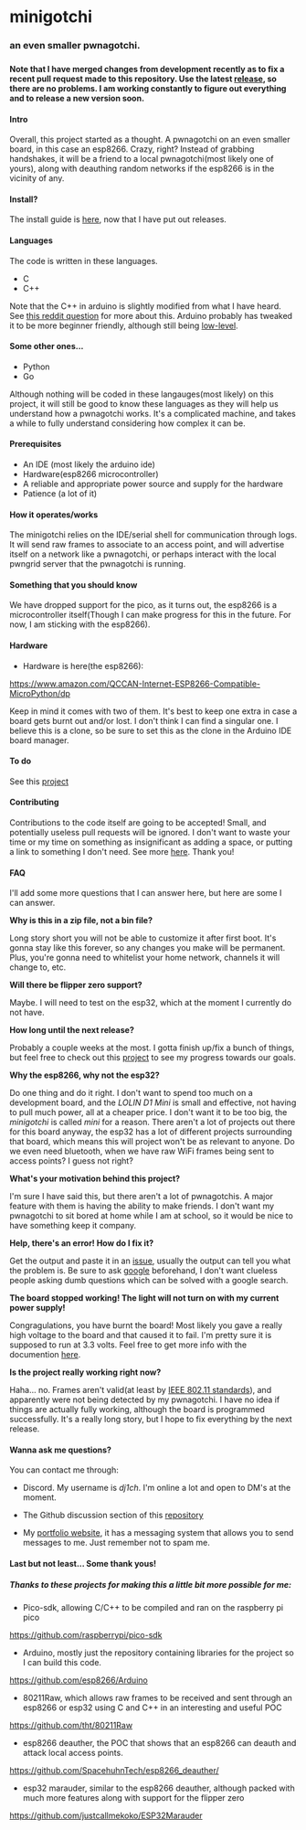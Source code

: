 # minigotchi
###
### an even smaller pwnagotchi.
###
**Note that I have merged changes from development recently as to fix a recent pull request made to this repository. Use the latest [release](https://github.com/Pwnagotchi-Unofficial/minigotchi/releases/tag/v1.1.1), so there are no problems. I am working constantly to figure out everything and to release a new version soon.**
#### Intro
Overall, this project started as a thought. A pwnagotchi on an even smaller board, in this case an esp8266. Crazy, right? Instead of grabbing handshakes, it will be a friend to a local pwnagotchi(most likely one of yours), along with deauthing random networks if the esp8266 is in the vicinity of any.
####
#### Install?
The install guide is [here](INSTALL.md), now that I have put out releases.
####
#### Languages
The code is written in these languages.

- C
- C++

Note that the C++ in arduino is slightly modified from what I have heard. See [this reddit question](https://www.reddit.com/r/arduino/comments/x46sml/is_arduino_programming_language_c/) for more about this. Arduino probably has tweaked it to be more beginner friendly, although still being [low-level](https://en.wikipedia.org/wiki/Low-level_programming_language).
####
#### Some other ones...

- Python
- Go

Although nothing will be coded in these langauges(most likely) on this project, it will still be good to know these languages as they will help us understand how a pwnagotchi works. It's a complicated machine, and takes a while to fully understand considering how complex it can be.
####
#### Prerequisites
- An IDE (most likely the arduino ide)
- Hardware(esp8266 microcontroller)
- A reliable and appropriate power source and supply for the hardware
- Patience (a lot of it)
#### How it operates/works
The minigotchi relies on the IDE/serial shell for communication through logs. It will send raw frames to associate to an access point, and will advertise itself on a network like a pwnagotchi, or perhaps interact with the local pwngrid server that the pwnagotchi is running.
#### Something that you should know
We have dropped support for the pico, as it turns out, the esp8266 is a microcontroller itself(Though I can make progress for this in the future. For now, I am sticking with the esp8266).
####
#### Hardware
- Hardware is here(the esp8266):

https://www.amazon.com/QCCAN-Internet-ESP8266-Compatible-MicroPython/dp

Keep in mind it comes with two of them. It's best to keep one extra in case a board gets burnt out and/or lost. I don't think I can find a singular one. I believe this is a clone, so be sure to set this as the clone in the Arduino IDE board manager.
####
#### To do
See this [project](https://github.com/orgs/Pwnagotchi-Unofficial/projects/4)
####
#### Contributing
Contributions to the code itself are going to be accepted! Small, and potentially useless pull requests will be ignored. I don't want to waste your time or my time on something as insignificant as adding a space, or putting a link to something I don't need. See more [here](CONTRIBUTING.md). Thank you!
####
#### FAQ
I'll add some more questions that I can answer here, but here are some I can answer.

**Why is this in a zip file, not a bin file?**

Long story short you will not be able to customize it after first boot. It's gonna stay like this forever, so any changes you make will be permanent. Plus, you're gonna need to whitelist your home network, channels it will change to, etc.

**Will there be flipper zero support?**

Maybe. I will need to test on the esp32, which at the moment I currently do not have. 

**How long until the next release?**

Probably a couple weeks at the most. I gotta finish up/fix a bunch of things, but feel free to check out this [project](https://github.com/orgs/Pwnagotchi-Unofficial/projects/4) to see my progress towards our goals.

**Why the esp8266, why not the esp32?**

Do one thing and do it right. I don't want to spend too much on a development board, and the *LOLIN D1 Mini* is small and effective, not having to pull much power, all at a cheaper price. I don't want it to be too big, the *minigotchi* is called *mini* for a reason. There aren't a lot of projects out there for this board anyway, the esp32 has a lot of different projects surrounding that board, which means this will project won't be as relevant to anyone. Do we even need bluetooth, when we have raw WiFi frames being sent to access points? I guess not right? 

**What's your motivation behind this project?**

I'm sure I have said this, but there aren't a lot of pwnagotchis. A major feature with them is having the ability to make friends. I don't want my pwnagotchi to sit bored at home while I am at school, so it would be nice to have something keep it company. 

**Help, there's an error! How do I fix it?**

Get the output and paste it in an [issue](https://github.com/Pwnagotchi-Unofficial/minigotchi/issues), usually the output can tell you what the problem is. Be sure to ask [google](https://google.com) beforehand, I don't want clueless people asking dumb questions which can be solved with a google search. 

**The board stopped working! The light will not turn on with my current power supply!**

Congragulations, you have burnt the board! Most likely you gave a really high voltage to the board and that caused it to fail. I'm pretty sure it is supposed to run at 3.3 volts. Feel free to get more info with the documention [here](https://www.wemos.cc/en/latest/d1/d1_mini.html).

**Is the project really working right now?**

Haha... no. Frames aren't valid(at least by [IEEE 802.11 standards](https://en.wikipedia.org/wiki/IEEE_802.11)), and apparently were not being detected by my pwnagotchi. I have no idea if things are actually fully working, although the board is programmed successfully. It's a really long story, but I hope to fix everything by the next release. 

#### Wanna ask me questions? 

You can contact me through:

- Discord. My username is *dj1ch*. I'm online a lot and open to DM's at the moment.

- The Github discussion section of this [repository](https://github.com/Pwnagotchi-Unofficial/minigotchi/discussions/31)

- My [portfolio website](https://dj1ch.github.io), it has a messaging system that allows you to send messages to me. Just remember not to spam me. 

####
#### Last but not least... Some thank yous!
##### Thanks to these projects for making this a little bit more possible for me:

- Pico-sdk, allowing C/C++ to be compiled and ran on the raspberry pi pico

https://github.com/raspberrypi/pico-sdk

- Arduino, mostly just the repository containing libraries for the project so I can build this code.

https://github.com/esp8266/Arduino

- 80211Raw, which allows raw frames to be received and sent through an esp8266 or esp32 using C and C++ in an interesting and useful POC

https://github.com/tht/80211Raw

- esp8266 deauther, the POC that shows that an esp8266 can deauth and attack local access points.

https://github.com/SpacehuhnTech/esp8266_deauther/

- esp32 marauder, similar to the esp8266 deauther, although packed with much more features along with support for the flipper zero

https://github.com/justcallmekoko/ESP32Marauder
